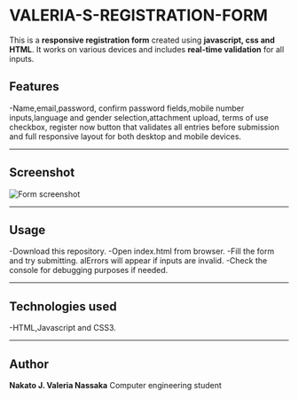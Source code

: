 # VALERIA-S-REGISTRATION-FORM
This is a **responsive registration form** created using **javascript, css and HTML**. It works on various devices and includes **real-time validation** for all inputs.

## **Features**
-Name,email,password, confirm password fields,mobile number inputs,language and gender selection,attachment upload, terms of use checkbox, register now button that validates all entries before submission and full responsive layout for both desktop and mobile devices.
___
## **Screenshot**
![Form screenshot](<img width="1112" height="739" alt="valeria's registration form" src="https://github.com/user-attachments/assets/07def155-3a0a-4795-9467-ec7f26813348" />
)
___
## **Usage**
-Download this repository.
-Open index.html from browser.
-Fill the form and try submitting. alErrors will appear if inputs are invalid.
-Check the console for debugging purposes if needed. 
___
## **Technologies used**
-HTML,Javascript and CSS3.
___
## **Author**
**Nakato J. Valeria Nassaka**
Computer engineering student 

